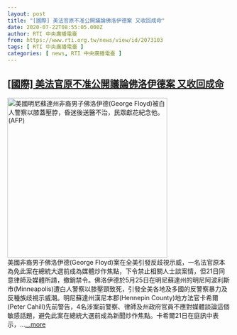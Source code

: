 ```yaml
---
layout: post
title: "[國際] 美法官原不准公開議論佛洛伊德案 又收回成命"
date: 2020-07-22T08:55:05.000Z
author: RTI 中央廣播電臺
from: https://www.rti.org.tw/news/view/id/2073103
tags: [ RTI 中央廣播電臺 ]
categories: [ news, RTI 中央廣播電臺 ]
---
```

<!--1595408105000-->
[[國際] 美法官原不准公開議論佛洛伊德案 又收回成命](https://www.rti.org.tw/news/view/id/2073103)
------

<div>
<img src="https://static.rti.org.tw/assets/thumbnails/2020/06/02/e57a450f0366165df43f646998814979.jpg" width="360" alt="美國明尼蘇達州非裔男子佛洛伊德(George Floyd)被白人警察以膝蓋壓脖，昏迷後送醫不治，民眾獻花紀念他。(AFP)" title="美國明尼蘇達州非裔男子佛洛伊德(George Floyd)被白人警察以膝蓋壓脖，昏迷後送醫不治，民眾獻花紀念他。(AFP)"><br>美國非裔男子佛洛伊德(George Floyd)案在全美引發反歧視示威，一名法官原本為免此案在總統大選前成為媒體炒作焦點，下令禁止相關人士談案情，但21日同意律師及媒體所請，撤銷禁令。佛洛伊德於5月25日在明尼蘇達州的明尼阿波利斯市(Minneapolis)遭白人警察以膝壓頸致死，引發全美各地及多國的反警察暴力及反種族歧視示威潮。明尼蘇達州漢尼本郡(Hennepin County)地方法官卡希爾(Peter Cahill)先前警告，4名涉案前警察、律師及州政府官員不應對媒體談論這個敏感話題，避免此案在總統大選前成為新聞炒作焦點。卡希爾21日在庭訊中表示，...<a target="_blank" href="https://www.rti.org.tw/news/view/id/2073103">...more</a>
</div>
